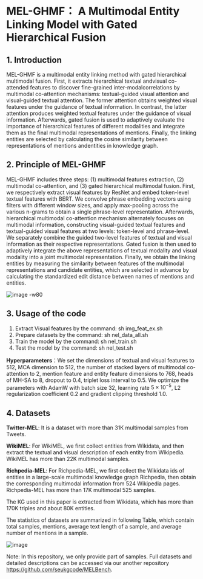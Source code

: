 # MEL-GHMF： A Multimodal Entity Linking Model with Gated Hierarchical Fusion

## 1. Introduction
MEL-GHMF is a multimodal entity linking method with gated hierarchical multimodal fusion.  First,  it  extracts  hierarchical  textual  andvisual  co-attended  features  to  discover  fine-grained  inter-modalcorrelations by  multimodal  co-attention  mechanisms:  textual-guided  visual  attention  and  visual-guided  textual  attention.  The former   attention   obtains   weighted   visual features  under  the guidance of textual information. In contrast, the latter attention produces weighted textual features under the guidance of visual information. Afterwards, gated fusion is used to adaptively evaluate the importance of hierarchical features of different modalities and  integrate  them  as  the  final  multimodal  representations  of mentions. Finally, the linking entities are selected by calculating the  cosine  similarity  between  representations  of  mentions  andentities in knowledge graph. 

## 2. Principle of MEL-GHMF  
MEL-GHMF includes three steps: (1)  multimodal features extraction, (2) multimodal co-attention, and (3) gated hierarchical  multimodal fusion. 
 First, we respectively extract visual features by ResNet and embed token-level textual features with BERT. 
 We convolve phrase embedding vectors using filters with different window sizes, and apply max-pooling across the various n-grams to obtain a single phrase-level representation.
 Afterwards, hierarchical multimodal co-attention mechanism alternately focuses on multimodal information, constructing visual-guided textual features and textual-guided visual features at two levels: token-level and phrase-level.
 We separately combine the guided two-level features of textual and visual information as their respective representations. 
 Gated fusion is then used to adaptively integrate the above representations of textual modality and visual modality into a joint multimodal representation.
 Finally, we obtain the linking entities by measuring the similarity between features of the multimodal representations and candidate entities, which are selected in advance by calculating the standardized edit distance between names of mentions and  entities.
 
![image -w80](https://user-images.githubusercontent.com/18082151/127132229-9612258d-8f36-43a3-af5a-d9300409198a.png)

## 3. Usage of the code
1. Extract Visual features by the command:    sh img_feat_ex.sh
2. Prepare datasets by the command:              sh nel_data_all.sh
3. Train the model by the command:                     sh nel_train.sh
4. Test the model by the command:                     sh nel_test.sh

**Hyperparameters**：We set the dimensions of textual and visual features to 512,  MCA  dimension to 512, the number of stacked layers of multimodal co-attention to 2,  mention feature and entity feature dimensions to 768,  heads of MH-SA to 8, dropout to 0.4,  triplet loss interval to 0.5.
We optimize the parameters with AdamW  with batch size 32, learning rate $5\times10^{-5}$,  L2 regularization coefficient 0.2 and gradient clipping threshold 1.0. 

## 4. Datasets

**Twitter-MEL**:  It is a dataset with more than 31K multimodal samples from Tweets. 

**WikiMEL**: For WikiMEL, we first collect entities from Wikidata, and then extract the textual and visual description of each entity from Wikipedia. WikiMEL has more than 22K multimodal samples.

**Richpedia-MEL**: For Richpedia-MEL, we first collect the Wikidata ids of entities in a large-scale multimodal knowledge graph Richpedia, then obtain the corresponding multimodal information from 524 Wikipedia pages. Richpedia-MEL has more than 17K multimodal 525 samples. 

The KG used in this paper is extracted from Wikidata, which has more than 170K triples and about 80K entities. 

The statistics of datasets are summarized in following Table, which contain total samples, mentions, average text length of a sample, and average number of mentions in a sample.

![image](https://user-images.githubusercontent.com/18082151/127133729-f1774f7e-1886-45d2-9844-d228ba07a6b4.png)


Note: In this repository, we only provide part of samples. Full datasets and detailed descriptions can be accessed via our another repository https://github.com/seukgcode/MELBench.
